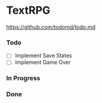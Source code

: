 # TextRPG
https://github.com/todomd/todo.md

### Todo
- [ ] Implement Save States
- [ ] Implement Game Over

### In Progress

### Done